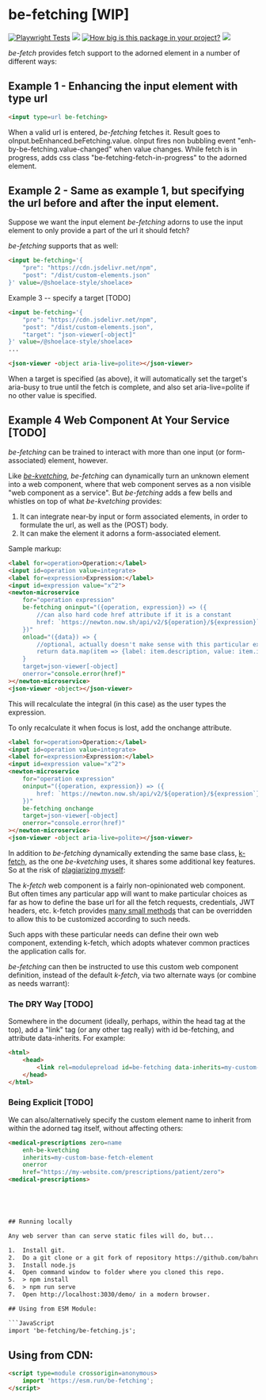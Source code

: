 # be-fetching [WIP]

[![Playwright Tests](https://github.com/bahrus/be-fetching/actions/workflows/CI.yml/badge.svg?branch=baseline)](https://github.com/bahrus/be-fetching/actions/workflows/CI.yml)
<a href="https://nodei.co/npm/be-fetching/"><img src="https://nodei.co/npm/be-fetching.png"></a>
[![How big is this package in your project?](https://img.shields.io/bundlephobia/minzip/be-fetching?style=for-the-badge)](https://bundlephobia.com/result?p=be-fetching)
<img src="http://img.badgesize.io/https://cdn.jsdelivr.net/npm/be-fetching?compression=gzip">

*be-fetch* provides fetch support to the adorned element in a number of different ways:

## Example 1 - Enhancing the input element with type url


```html
<input type=url be-fetching>
```

When a valid url is entered, *be-fetching* fetches it.  Result goes to oInput.beEnhanced.beFetching.value.  oInput fires non bubbling event "enh-by-be-fetching.value-changed" when value changes.  While fetch is in progress, adds css class "be-fetching-fetch-in-progress" to the adorned element.

## Example 2 - Same as example 1, but specifying the url before and after the input element.

Suppose we want the input element *be-fetching* adorns to use the input element to only provide a part of the url it should fetch?

*be-fetching* supports that as well:

```html
<input be-fetching='{
    "pre": "https://cdn.jsdelivr.net/npm",
    "post": "/dist/custom-elements.json"
}' value=/@shoelace-style/shoelace>
```

Example 3 -- specify a target [TODO]

```html
<input be-fetching='{
    "pre": "https://cdn.jsdelivr.net/npm",
    "post": "/dist/custom-elements.json",
    "target": "json-viewer[-object]"
}' value=/@shoelace-style/shoelace>
...

<json-viewer -object aria-live=polite></json-viewer>
```

When a target is specified (as above), it will automatically set the target's aria-busy to true until the fetch is complete, and also set aria-live=polite if no other value is specified.

## Example 4 Web Component At Your Service [TODO]

*be-fetching* can be trained to interact with more than one input (or form-associated) element, however.

Like [*be-kvetching*](https://github.com/bahrus/be-kvetching), *be-fetching* can dynamically turn an unknown element into a web component, where that web component serves as a non visible "web component as a service".  But *be-fetching* adds a few bells and whistles on top of what *be-kvetching* provides:

1.  It can integrate near-by input or form associated elements, in order to formulate the url, as well as the (POST) body.
2.  It can make the element it adorns a form-associated element.

Sample markup:

```html
<label for=operation>Operation:</label>
<input id=operation value=integrate>
<label for=expression>Expression:</label>
<input id=expression value="x^2">
<newton-microservice 
    for="operation expression" 
    be-fetching oninput="({operation, expression}) => ({
        //can also hard code href attribute if it is a constant
        href: `https://newton.now.sh/api/v2/${operation}/${expression}`
    })"
    onload="({data}) => {
        //optional, actually doesn't make sense with this particular example
        return data.map(item => {label: item.description, value: item.id});
    }
    target=json-viewer[-object]
    onerror="console.error(href)"
></newton-microservice>
<json-viewer -object></json-viewer>
```

This will recalculate the integral (in this case) as the user types the expression.

To only recalculate it when focus is lost, add the onchange attribute.

```html
<label for=operation>Operation:</label>
<input id=operation value=integrate>
<label for=expression>Expression:</label>
<input id=expression value="x^2">
<newton-microservice 
    for="operation expression" 
    oninput="({operation, expression}) => ({
        href: `https://newton.now.sh/api/v2/${operation}/${expression`}`
    })"
    be-fetching onchange
    target=json-viewer[-object]
    onerror="console.error(href)"
></newton-microservice>
<json-viewer -object aria-live=polite></json-viewer>
```

In addition to *be-fetching* dynamically extending the same base class, [k-fetch](https://github.com/bahrus/k-fetch), as the one *be-kvetching* uses, it shares some additional key features.  So at the risk of [plagiarizing myself](https://github.com/bahrus/be-kvetching?tab=readme-ov-file#using-a-custom-web-component-to-extend-untested):

The *k-fetch* web component is a fairly non-opinionated web component.  But often times any particular app will want to make particular choices as far as how to define the base url for all the fetch requests, credentials, JWT headers, etc.  k-fetch provides [many small methods](https://github.com/bahrus/k-fetch/blob/baseline/k-fetch.ts) that can be overridden to allow this to be customized according to such needs.

Such apps with these particular needs can define their own web component, extending k-fetch, which adopts whatever common practices the application calls for.

*be-fetching* can then be instructed to use this custom web component definition, instead of the default *k-fetch*, via two alternate ways (or combine as needs warrant):

### The DRY Way [TODO]

Somewhere in the document (ideally, perhaps, within the head tag at the top), add a "link" tag (or any other tag really) with id be-fetching, and attribute data-inherits.  For example:

```html
<html>
    <head>
        <link rel=modulepreload id=be-fetching data-inherits=my-custom-base-fetch-element href=https://myapp.com/resources/be-fetching.js >
    </head>
</html>
```

### Being Explicit [TODO]

We can also/alternatively specify the custom element name to inherit from within the adorned tag itself, without affecting others:


```html
<medical-prescriptions zero=name
    enh-be-kvetching 
    inherits=my-custom-base-fetch-element
    onerror
    href="https://my-website.com/prescriptions/patient/zero">
<medical-prescriptions>





## Running locally

Any web server than can serve static files will do, but...

1.  Install git.
2.  Do a git clone or a git fork of repository https://github.com/bahrus/be-fetching
3.  Install node.js
4.  Open command window to folder where you cloned this repo.
5.  > npm install
6.  > npm run serve
7.  Open http://localhost:3030/demo/ in a modern browser.

## Using from ESM Module:

```JavaScript
import 'be-fetching/be-fetching.js';
```

## Using from CDN:

```html
<script type=module crossorigin=anonymous>
    import 'https://esm.run/be-fetching';
</script>
```


